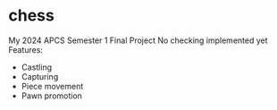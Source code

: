 # chess
My 2024 APCS Semester 1 Final Project
No checking implemented yet
Features:
- Castling
- Capturing
- Piece movement
- Pawn promotion